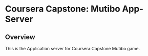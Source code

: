 # Coursera Capstone: Mutibo App-Server

## Overview

This is the Application server for Coursera Capstone Mutibo game. 

